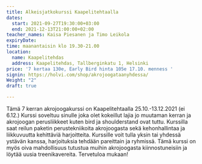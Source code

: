 ```yaml
---
title: Alkeisjatkokurssi Kaapelitehtaalla
dates:
  start: 2021-09-27T19:30:00+03:00
  end: 2021-12-13T21:00:00+02:00
teacher_names: Kaisa Piesanen ja Timo Leikola
expiryDate: 
time: maanantaisin klo 19.30-21.00
location:
  name: Kaapelitehdas
  address: Kaapelitehdas, Tallberginkatu 1, Helsinki
price: '7 kertaa 130e, Early Bird hinta 105e 17.10. menness '
signin: https://holvi.com/shop/akrojoogataanyhdessa/
Weight: "2"
draft: true

---
```

Tämä 7 kerran akrojoogakurssi on Kaapelitehtaalla 25.10.-13.12.2021 (ei 6.12.) Kurssi soveltuu sinulle joka olet kokeillut lajia jo muutaman kerran ja akrojoogan perusliikkeet kuten bird ja shoulderstand ovat tuttu. Kurssilla saat reilun paketin perustekniikoita akrojoogasta sekä kehonhallintaa ja liikkuvuutta kehittäviä harjoitteita. Kurssille voit tulla yksin tai yhdessä ystävän kanssa, harjoituksia tehdään pareittain ja ryhmissä. Tämä kurssi on myös oiva mahdollisuus tutustua muihin akrojoogasta kiinnostuneisiin ja löytää uusia treenikavereita. Tervetuloa mukaan!